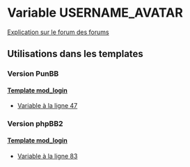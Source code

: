 # Variable USERNAME_AVATAR
[Explication sur le forum des forums](http://forum.forumactif.com/t294113-listing-des-variables#USERNAME_AVATAR)
## Utilisations dans les templates
### Version PunBB
#### [Template mod_login](punbb/mod_login.md)
* [Variable à la ligne 47](../punbb/mod_login.tpl#L47)
### Version phpBB2
#### [Template mod_login](subsilver/mod_login.md)
* [Variable à la ligne 83](../subsilver/mod_login.tpl#L83)